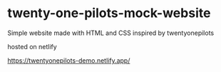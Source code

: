# twenty-one-pilots-mock-website
Simple website made with HTML and CSS inspired  by twentyonepilots

hosted on netlify

https://twentyonepilots-demo.netlify.app/
